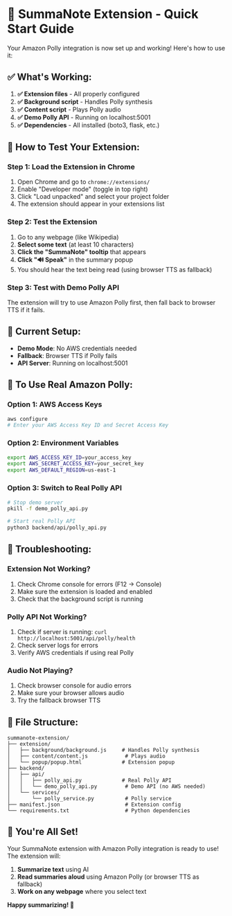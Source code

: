 # 🚀 SummaNote Extension - Quick Start Guide

Your Amazon Polly integration is now set up and working! Here's how to use it:

## ✅ **What's Working:**

1. **✅ Extension files** - All properly configured
2. **✅ Background script** - Handles Polly synthesis
3. **✅ Content script** - Plays Polly audio
4. **✅ Demo Polly API** - Running on localhost:5001
5. **✅ Dependencies** - All installed (boto3, flask, etc.)

## 🎯 **How to Test Your Extension:**

### **Step 1: Load the Extension in Chrome**
1. Open Chrome and go to `chrome://extensions/`
2. Enable "Developer mode" (toggle in top right)
3. Click "Load unpacked" and select your project folder
4. The extension should appear in your extensions list

### **Step 2: Test the Extension**
1. Go to any webpage (like Wikipedia)
2. **Select some text** (at least 10 characters)
3. **Click the "SummaNote" tooltip** that appears
4. **Click "🔊 Speak"** in the summary popup
5. You should hear the text being read (using browser TTS as fallback)

### **Step 3: Test with Demo Polly API**
The extension will try to use Amazon Polly first, then fall back to browser TTS if it fails.

## 🔧 **Current Setup:**

- **Demo Mode**: No AWS credentials needed
- **Fallback**: Browser TTS if Polly fails
- **API Server**: Running on localhost:5001

## 🚀 **To Use Real Amazon Polly:**

### **Option 1: AWS Access Keys**
```bash
aws configure
# Enter your AWS Access Key ID and Secret Access Key
```

### **Option 2: Environment Variables**
```bash
export AWS_ACCESS_KEY_ID=your_access_key
export AWS_SECRET_ACCESS_KEY=your_secret_key
export AWS_DEFAULT_REGION=us-east-1
```

### **Option 3: Switch to Real Polly API**
```bash
# Stop demo server
pkill -f demo_polly_api.py

# Start real Polly API
python3 backend/api/polly_api.py
```

## 🐛 **Troubleshooting:**

### **Extension Not Working?**
1. Check Chrome console for errors (F12 → Console)
2. Make sure the extension is loaded and enabled
3. Check that the background script is running

### **Polly API Not Working?**
1. Check if server is running: `curl http://localhost:5001/api/polly/health`
2. Check server logs for errors
3. Verify AWS credentials if using real Polly

### **Audio Not Playing?**
1. Check browser console for audio errors
2. Make sure your browser allows audio
3. Try the fallback browser TTS

## 📁 **File Structure:**
```
summanote-extension/
├── extension/
│   ├── background/background.js     # Handles Polly synthesis
│   ├── content/content.js            # Plays audio
│   └── popup/popup.html             # Extension popup
├── backend/
│   ├── api/
│   │   ├── polly_api.py             # Real Polly API
│   │   └── demo_polly_api.py         # Demo API (no AWS needed)
│   └── services/
│       └── polly_service.py          # Polly service
├── manifest.json                     # Extension config
└── requirements.txt                  # Python dependencies
```

## 🎉 **You're All Set!**

Your SummaNote extension with Amazon Polly integration is ready to use! The extension will:
1. **Summarize text** using AI
2. **Read summaries aloud** using Amazon Polly (or browser TTS as fallback)
3. **Work on any webpage** where you select text

**Happy summarizing! 🎯**
